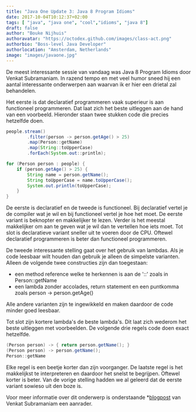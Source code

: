 ```yaml
---
title: "Java One Update 3: Java 8 Program Idioms"
date: 2017-10-04T10:12:37+02:00
tags: [ "java", "java one", "cool","idioms", "java 8"]
draft: false
author: "Bouke Nijhuis"
authoravatar: "https://octodex.github.com/images/class-act.png"
authorbio: "Boss-level Java Developer"
authorlocation: "Amsterdam, Netherlands"
image: "images/javaone.jpg"
---
```

De meest interessante sessie van vandaag was Java 8 Program Idioms door Venkat Subramaniam. In razend tempo en met veel humor sneed hij een aantal interessante onderwerpen aan waarvan ik er hier een drietal zal behandelen.

Het eerste is dat declaratief programmeren vaak superieur is aan functioneel programmeren. Dat laat zich het beste uitleggen aan de hand van een voorbeeld. Hieronder staan twee stukken code die precies hetzelfde doen.

```java
people.stream()
        .filter(person -> person.getAge() > 25)
        .map(Person::getName)
        .map(String::toUpperCase)
        .forEach(System.out::println);

for (Person person : people) {
    if (person.getAge() > 25) {
        String name = person.getName();
        String toUpperCase = name.toUpperCase();
        System.out.println(toUpperCase);
    }
}
```

De eerste is declaratief en de tweede is functioneel. Bij declaratief vertel je de compiler wat je wil en bij functioneel vertel je hoe het moet. De eerste variant is beknopter en makkelijker te lezen. Verder is het meestal makkelijker om aan te geven wat je wil dan te vertellen hoe iets moet. Tot slot is declaratieve variant sneller uit te voeren door de CPU. Oftewel declaratief programmeren is beter dan functioneel programmeren.

De tweede interessante stelling gaat over het gebruik van lambdas. Als je code leesbaar wilt houden dan gebruik je alleen de simpelste varianten. Alleen de volgende twee constructies zijn dan toegestaan: 

* een method reference welke te herkennen is aan de '::' zoals in Person::getName 
* een lambda zonder accolades, return statement en een puntkomma zoals person -> person.getAge()

Alle andere varianten zijn te ingewikkeld en maken daardoor de code minder goed leesbaar. 

Tot slot zijn kortere lambda's de beste lambda's. Dit laat zich wederom het beste uitleggen met voorbeelden. De volgende drie regels code doen exact hetzelfde.

```java
(Person person) -> { return person.getName(); }
(Person person) -> person.getName();
Person::getName
```

Elke regel is een beetje korter dan zijn voorganger. De laatste regel is het makkelijkst te interpreteren en daardoor het snelst te begrijpen. Oftewel korter is beter. Van de vorige stelling hadden we al geleerd dat de eerste variant sowieso uit den boze is. 

Voor meer informatie over dit onderwerp is onderstaande *[blogpost](http://blog.agiledeveloper.com/2015/06/lambdas-are-glue-code.html) van Venkat Subramaniam een aanrader. 
